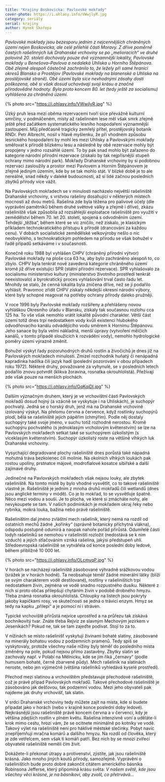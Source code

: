 ```yaml
---
title: "Krajiny Boskovicka: Pavlovské mokřady"
cover-photo: https://i.ohlasy.info/VWwjlyR.jpg
category: seriály
serial: krajiny
author: Hynek Skořepa
---
```


*Pavlovské mokřady jsou bezesporu jedním z nejcennějších chráněných území nejen Boskovicka, ale celé přilehlé části Moravy. Z dříve poměrně častých rašelinných luk Drahanské vrchoviny se po „melioracích“ ve druhé polovině 20. století dochovaly pouze dvě významnější lokality, Pavlovské mokřady u Benešova–Pavlova a nedaleká Uhliska u Horního Štěpánova. Obě zřejmě alespoň částečně zachránilo to, že ležely při samé hranici okresů Blansko a Prostějov (Pavlovské mokřady na blanenské a Uhliska na prostějovské straně). Obě území byla sice nevhodnými zásahy dosti poškozena, obě si však dosud uchovávají svoji krásu a značné přírodovědné hodnoty. Byla proto koncem 80. let (tedy ještě za socialismu) vyhlášena za chráněná území.*

{% photo src="https://i.ohlasy.info/VWwjlyR.jpg" %}

Úzký pruh lesa mezi oběma rezervacemi tvoří sice převážně kulturní smrčiny, v podmáčeném, místy až rašelinném lese měl však smrk zřejmě ještě před začátkem systematického lesního hospodaření významnější zastoupení. Můj předčasně tragicky zemřelý přítel, prostějovský botanik RNDr. Petr Albrecht, nosil v hlavě myšlenku, že při vhodném způsobu lesnického hospodaření by mohl les mezi Uhlisky a Pavlovskými mokřady směřovat k přírodě blízkému lesu a následně by obě rezervace mohly být propojeny v jedno rozsáhlé území. To by pak snad mohlo být zařazeno do kategorie národní přírodní rezervace (získalo by tak nejpřísnější stupeň ochrany mimo národní park). Mokřady Drahanské vrchoviny by si podobnou rezervaci zasloužily a prostor mezi Pavlovem a Horním Štěpánovem je zřejmě jediným územím, kde by se tak mohlo stát. V blízké době je to ale nereálné, snad někdy v daleké budoucnosti, až si lidé začnou posledních zbytků přírody více vážit.

Na Pavlovských mokřadech se v minulosti nacházelo největší rašeliniště Drahanské vrchoviny, s vrstvou rašeliny dosahující v některých místech mocnosti až dvou metrů. Rašelina zde byla těžena pro palivové účely (dle vyprávění pamětníků během druhé světové války a zřejmě i dříve), zkázu rašeliniště však způsobila až rozsáhlejší exploatace rašeliniště pro využití v zemědělství během 70. let 20. století, spojená s odvodněním území. Tehdejší „těžba“, během které se víc zničilo, než získalo, je klasickým příkladem technokratického přístupu k přírodě (drancování za každou cenu). V dobách socialistické zemědělské velkovýroby nešlo o nic neobvyklého, s technokratickým pohledem na přírodu se však bohužel v řadě případů setkáváme i v současnosti.

Konečně roku 1988 byl vyhlášen CHPV (chráněný přírodní výtvor) Pavlovské mokřady na ploše cca 63 ha, aby bylo zachráněno alespoň to, co zbylo. CHPV byla tenkrát nově zavedená kategorie chráněného území kromě již dříve existující SPR (státní přírodní rezervace). SPR vyhlašovalo za socialismu ministerstvo kultury (ministerstvo životního prostředí tenkrát neexistovalo) a byrokratický proces vyhlašování trval často řadu let. Mnohdy se stalo, že cenná lokalita byla zničena dříve, než se ji podařilo vyhlásit. Pravomoc zřídit CHPV získaly někdejší okresní národní výbory, které byly schopné reagovat na potřeby ochrany přírody daleko pružněji.

V roce 1996 byly Pavlovské mokřady rozšířeny a přehlášeny novou vyhláškou Okresního úřadu v Blansku, získaly tak současnou rozlohu cca 125 ha. To vše však nemohlo vrátit lokalitě původní charakter. Větší část území totiž dnes trpí nedostatkem vody kvůli existenci hlubokého odvodňovacího kanálu odvádějícího vodu směrem k Hornímu Štěpánovu. Jeho sanace by byla velmi nákladná, menší úpravy (vytvoření mělčích kanálů, v tomto případě sloužících k rozvádění vody), nemohlo hydrologické poměry území výrazně změnit.

Bohužel výskyt řady pozoruhodných druhů rostlin a živočichů je dnes již na Pavlovských mokřadech minulostí. Zmizel rozchodník huňatý či nenápadná kapradinka hadilka čili jazyk hadí (poslední pozorování v obou případech roku 1972). Některé druhy, považované za vyhynulé, se v posledních letech podařilo znovu potvrdit (klikva žoravina, rosnatka okrouhlolistá). Přežívají zde však pouze na menších plochách.

{% photo src="https://i.ohlasy.info/GqKqiDI.jpg" %}

Dalším význačným druhem, který je ve vrchovištní části Pavlovských mokřadů dosud hojný (a vzácně se vyskytuje i na Uhliskách), je suchopýr pochvatý. Jedná se o horský druh, jenž má na Drahanské vrchovině izolovaný výskyt. Na přelomu června a července, když rostlinky suchopýrů plodí, bělá se rašeliniště jejich pápěřím (chmýřím). Podle něj dostaly suchopýry také svoje jméno, v suchu totiž rozhodně nerostou. Kromě suchopýru pochvatého (s jednoklasým vrcholovým květenstvím) se lze na Pavlovských mokřadech setkat také se suchopýrem úzkolistým (s víceklasým květenstvím). Suchopýr úzkolistý roste na většině vlhkých luk Drahanské vrchoviny.

Vysychající degradované plochy rašeliniště dnes porůstá také nápadná mohutná tráva bezkolenec čili molinie. Na okolních vlhkých loukách pak rostou upolíny, prstnatce májové, modrofialové kosatce sibiřské a další zajímavé druhy.

Jedinečné na Pavlovských mokřadech však nejsou louky, ale zbytek rašeliniště. Na tomto místě by bylo vhodné vysvětlit, co to takové rašeliniště vlastně je. Rašeliniště je jedním z mnoha druhů mokřadů čili wetlandů (dnes jsou anglické termíny v módě). Co je to mokřad, to se vysvětluje špatně. Něco mezi vodou a souší. Je to plocha, ve které si zmácháte nohy, ale nevykoupete se tam. V našich podmínkách je mokřadem okraj řeky nebo rybníka, mokrá louka, bažina nebo právě rašeliniště.

Rašeliništím dal jméno zvláštní mech rašeliník, který nemá na rozdíl od ostatních mechů žádné „kořínky“ (správně botanicky příchytná vlákna), odspodu postupně odumírá a naopak nahoře pořád přirůstá. Odumřelé části lodyh rašeliníků se nemohou v rašeliništi rozložit (nedostává se k nim vzduch) a jejich stlačováním vzniká rašelina, jakýsi předstupeň uhlí. Středoevropská rašeliniště se vytvářela od konce poslední doby ledové, během přibližně 10 000 let.

{% photo src="https://i.ohlasy.info/OLcmyqP.jpg" %}

V horách se nacházejí rašeliniště zásobované výhradně srážkovou vodou (srážek je v horách hodně). Ta neobsahuje téměř žádné minerální látky (blíží se svým charakterem vodě destilované), rostliny v rašeliništích trpí nedostatkem živin, zejména ve vodě snadno rozpustného dusíku. Některé z nich si proto občas přilepšují chytáním živin v podobě drobného hmyzu. Třeba známá rosnatka okrouhlolistá. Chloupky na listech jsou pokryty jakoby kapičkami rosy, ve skutečnosti se jedná o trávicí enzym. Hmyz se tedy na kapku „přilepí“ a je pomocí ní i stráven.

Typické vrchoviště přirůstá nejvíce uprostřed a na průřezu tak získává bochníkovitý tvar. Znáte třeba Rejvíz ze slavným Mechovým jezírkem v Jeseníkách? Pokud ne, tak se tam zajeďte podívat. Stojí to za to.

V nížinách se místo rašelinišť vyskytují živinami bohaté slatiny, zásobované na minerály bohatou vodou z podzemních pramenů. Tedy spíš se vyskytovaly, protože všechny naše nížiny byly téměř do posledního místa změněny na pole, pokud nejsou přímo zastavěny. Zbytky slatin se zachovaly např. v Polabí na Mělnicku, kde se jim říká „černavy“ (podle humusem bohaté, černě zbarvené půdy). Mech rašeliník na slatinách neroste, nebo jen výjimečně (většina rašeliníků vyhledává kyselé prostředí).

Přechod mezi slatinou a vrchovištěm představuje přechodové rašeliniště, což je právě případ Pavlovských mokřadů. Takové přechodové rašeliniště je zásobováno jak dešťovou, tak podzemní vodou. Mezi jeho obyvateli pak najdeme jak druhy vrchovišť, tak slatin.

V srdci Drahanské vrchoviny tedy můžete zajít na místa, kde si budete připadat jako v horách (nebo v krajině konce poslední doby ledové). Nejkrásnější jsou rašeliniště právě koncem června a v červenci, kdy je většina zdejších rostlin v plném květu. Rašelina intenzivně voní a uděláte-li krok mimo cestu, hrozí vám, že se ocitnete minimálně po kotníky ve vodě. Takový výlet na rašeliniště není pro háklivé městské slečinky. Pobyt navíc znepříjemňují mračna komárů a dalšího hmyzu. Na rozdíl od člověka, který je zde vetřelcem, sem však ti komáři patří. Bez nich by se mnozí zvířecí obyvatelé rašeliniště neměli čím živit.

Dokážete-li překonat útrapy a protivenství, zjistíte, jak jsou rašeliniště krásná. Jako mnoho jiných koutů přírody, samozřejmě. Vyprávění o rašeliništích bude proto dobré zakončit citátem amerického básníka Robinsona Jefferse, který připomíná krásu světa: *V našem světě, kde jsou všechny věci krásné, je na básníkovi, aby zvolil, co přetrvává…*
